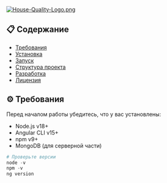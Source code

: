 [![House-Quality-Logo.png](https://i.postimg.cc/fy26nzFH/House-Quality-Logo.png)](https://postimg.cc/0KSt7s9m)

## 📋 Содержание
- [Требования](#-требования)
- [Установка](#-установка)
- [Запуск](#-запуск)
- [Структура проекта](#-структура-проекта)
- [Разработка](#-разработка)
- [Лицензия](#-лицензия)

## ⚙️ Требования

Перед началом работы убедитесь, что у вас установлены:

- Node.js v18+
- Angular CLI v15+
- npm v9+
- MongoDB (для серверной части)

```powershell
# Проверьте версии
node -v
npm -v
ng version
